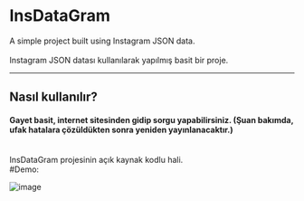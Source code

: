 # InsDataGram
 A simple project built using Instagram JSON data.  <br><br> Instagram JSON datası kullanılarak yapılmış basit bir proje.
 <hr>
<h2>Nasıl kullanılır?</h2>
<h4>Gayet basit, internet sitesinden gidip sorgu yapabilirsiniz. (Şuan bakımda, ufak hatalara çözüldükten sonra yeniden yayınlanacaktır.)</h4>
<br>
InsDataGram projesinin açık kaynak kodlu hali.
<br>
#Demo:

![image](https://user-images.githubusercontent.com/64362298/104167426-560e0700-540d-11eb-9d91-d52b59ad7945.png)

